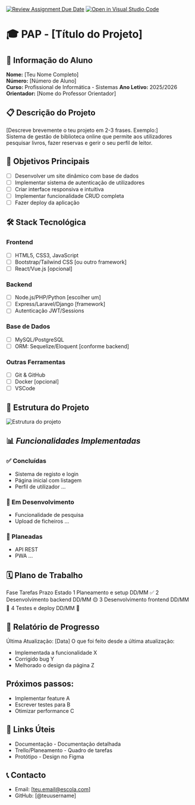 [![Review Assignment Due Date](https://classroom.github.com/assets/deadline-readme-button-22041afd0340ce965d47ae6ef1cefeee28c7c493a6346c4f15d667ab976d596c.svg)](https://classroom.github.com/a/ObOWU319)
[![Open in Visual Studio Code](https://classroom.github.com/assets/open-in-vscode-2e0aaae1b6195c2367325f4f02e2d04e9abb55f0b24a779b69b11b9e10269abc.svg)](https://classroom.github.com/online_ide?assignment_repo_id=21338361&assignment_repo_type=AssignmentRepo)
# 🎓 PAP - [Título do Projeto]

## 👤 Informação do Aluno
**Nome:** [Teu Nome Completo]  
**Número:** [Número de Aluno]  
**Curso:** Profissional de Informática - Sistemas
**Ano Letivo:** 2025/2026 
**Orientador:** [Nome do Professor Orientador]

## 📋 Descrição do Projeto
[Descreve brevemente o teu projeto em 2-3 frases. Exemplo:]  
Sistema de gestão de biblioteca online que permite aos utilizadores pesquisar livros, fazer reservas e gerir o seu perfil de leitor.

## 🎯 Objetivos Principais
- [ ] Desenvolver um site dinâmico com base de dados
- [ ] Implementar sistema de autenticação de utilizadores
- [ ] Criar interface responsiva e intuitiva
- [ ] Implementar funcionalidade CRUD completa
- [ ] Fazer deploy da aplicação

## 🛠️ Stack Tecnológica

### **Frontend**
- [ ] HTML5, CSS3, JavaScript
- [ ] Bootstrap/Tailwind CSS [ou outro framework]
- [ ] React/Vue.js [opcional]

### **Backend**
- [ ] Node.js/PHP/Python [escolher um]
- [ ] Express/Laravel/Django [framework]
- [ ] Autenticação JWT/Sessions

### **Base de Dados**
- [ ] MySQL/PostgreSQL
- [ ] ORM: Sequelize/Eloquent [conforme backend]

### **Outras Ferramentas**
- [ ] Git & GitHub
- [ ] Docker [opcional]
- [ ] VSCode

## 📁 Estrutura do Projeto
![Estrutura do projeto](./docs/images/estrutura.png)

## 📊 *Funcionalidades Implementadas*

### ✅ Concluídas
- Sistema de registo e login
- Página inicial com listagem
- Perfil de utilizador
...

### 🔄 Em Desenvolvimento
- Funcionalidade de pesquisa
- Upload de ficheiros
...

### 📅 Planeadas
- API REST
- PWA
...

## 🗓️ Plano de Trabalho
Fase	Tarefas	Prazo	Estado
1	Planeamento e setup	DD/MM	✅
2	Desenvolvimento backend	DD/MM	🟡
3	Desenvolvimento frontend	DD/MM	🔴
4	Testes e deploy	DD/MM	🔴

## 📝 Relatório de Progresso
Última Atualização: [Data]
O que foi feito desde a última atualização:
- Implementada a funcionalidade X
- Corrigido bug Y
- Melhorado o design da página Z

## Próximos passos:
- Implementar feature A
- Escrever testes para B
- Otimizar performance C

## 🔗 Links Úteis
- Documentação - Documentação detalhada
- Trello/Planeamento - Quadro de tarefas
- Protótipo - Design no Figma

## 📞 Contacto
- Email: [teu.email@escola.com]
- GitHub: [@teuusername]


